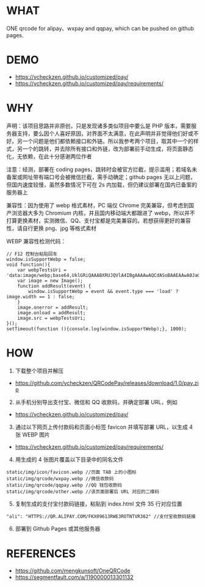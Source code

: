 # WHAT
ONE qrcode for alipay、wxpay and qqpay, which can be pushed on github pages.

# DEMO
- <https://vcheckzen.github.io/customized/pay/>
- <https://vcheckzen.github.io/customized/pay/requirements/>

# WHY
声明：该项目思路并非原创，只是发现诸多类似项目中要么是 PHP 版本，需要服务器支持，要么因个人喜好原因，对界面不太满意，在此声明并非觉得他们好或不好。另一个问题是他们都依赖接口和外链。所以我参考两个项目，取其中一个的样式，另一个的跳转，并去除所有接口和外链，改为部署前手动生成，将页面静态化，无依赖，在此十分感谢两位作者

注意：经测，部署在 coding pages，跳转时会被官方拦截，提示滥用；若域名未备案或网址带有端口号会被微信拦截，需手动确定；github pages 无以上问题，但国内速度较慢，虽然多数情况下可在 2s 内加载，但仍建议部署在国内已备案的服务器上

兼容性：因为使用了 webp 格式素材，PC 端仅 Chrome 完美兼容，但考虑到国产浏览器大多为 Chromium 内核，并且国内移动端大都跟进了 webp，所以并不打算更换素材，实测微信、QQ、支付宝都是完美兼容的。若想获得更好的兼容性，请自行更换 png、jpg 等格式素材

WEBP 兼容性检测代码：

```
// F12 控制台粘贴回车
window.isSupportWebp = false;
void function(){
    var webpTestsUri = 'data:image/webp;base64,UklGRiQAAABXRUJQVlA4IBgAAAAwAQCdASoBAAEAAwA0JaQAA3AA/vuUAAA=';
    var image = new Image();
    function addResult(event) {
        window.isSupportWebp = event && event.type === 'load' ? image.width == 1 : false;
    }
    image.onerror = addResult;
    image.onload = addResult;
    image.src = webpTestsUri;
}();
setTimeout(function (){console.log(window.isSupportWebp);}, 1000);
```

# HOW
1. 下载整个项目并解压
- https://github.com/vcheckzen/QRCodePay/releases/download/1.0/pay.zip

2. 从手机分别导出支付宝、微信和 QQ 收款码，并确定部署 URL，例如
- https://vcheckzen.github.io/customized/pay/

3. 通过以下网页上传付款码和页面小标签 favicon 并填写部署 URL，以生成 4 张 WEBP 图片
- https://vcheckzen.github.io/customized/pay/requirements/

4. 用生成的 4 张图片覆盖以下目录中的同名文件

```
static/img/icon/favicon.webp //页面 TAB 上的小图标
static/img/qrcode/wxpay.webp //微信收款码
static/img/qrcode/qqpay.webp //QQ 钱包收款码
static/img/qrcode/other.webp //该页面部署后 URL 对应的二维码
```

5. 复制生成的支付宝付款码链接，粘贴到 index.html 文件 35 行对应位置

```
"ali": "HTTPS://QR.ALIPAY.COM/FKX09613RWE3ROTNTVR362" //支付宝收款码链接
```

6. 部署到 Github Pages 或其他服务器

# REFERENCES
- https://github.com/mengkunsoft/OneQRCode
- https://segmentfault.com/a/1190000013301132

